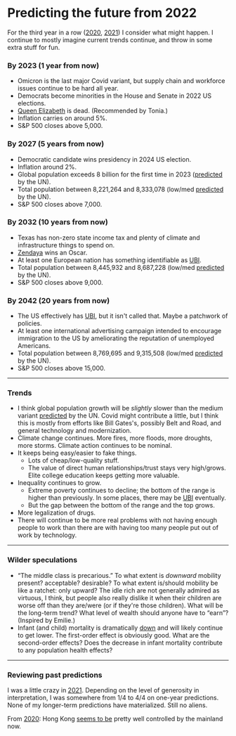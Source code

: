 # Predicting the future from 2022

For the third year in a row ([2020][], [2021][]) I consider what might
happen. I continue to mostly imagine current trends continue, and
throw in some extra stuff for fun.

[2020]: /20200112-predicting_the_future_from_2020/ "Predicting the Future from 2020"
[2021]: /20210102-predicting_the_future_from_2021/ "Predicting the future from 2021"


### By 2023 (1 year from now)

 * Omicron is the last major Covid variant, but supply chain and
   workforce issues continue to be hard all year.
 * Democrats become minorities in the House and Senate in 2022 US elections.
 * [Queen Elizabeth][] is dead. (Recommended by Tonia.)
 * Inflation carries on around 5%.
 * S&P 500 closes above 5,000.

[Queen Elizabeth]: https://en.wikipedia.org/wiki/Elizabeth_II "Wikipedia: Elizabeth II"


### By 2027 (5 years from now)

 * Democratic candidate wins presidency in 2024 US election.
 * Inflation around 2%.
 * Global population exceeds 8 billion for the first time in 2023
   ([predicted][] by the UN).
 * Total population between 8,221,264 and 8,333,078 (low/med
   [predicted][] by the UN).
 * S&P 500 closes above 7,000.

[predicted]: https://population.un.org/wpp/Download/Standard/Population/ "Total Population - Both Sexes (XLSX, 2.4 MB)"


### By 2032 (10 years from now)

 * Texas has non-zero state income tax and plenty of climate and
   infrastructure things to spend on.
 * [Zendaya][] wins an Oscar.
 * At least one European nation has something identifiable as [UBI][].
 * Total population between 8,445,932 and 8,687,228 (low/med
   [predicted][] by the UN).
 * S&P 500 closes above 9,000.

[Zendaya]: https://en.wikipedia.org/wiki/Zendaya "Wikipedia: Zendaya"
[UBI]: https://en.wikipedia.org/wiki/Universal_basic_income "Wikipedia: Universal Basic Income"


### By 2042 (20 years from now)

 * The US effectively has [UBI][], but it isn't called that. Maybe a
   patchwork of policies.
 * At least one international advertising campaign intended to
   encourage immigration to the US by ameliorating the reputation of
   unemployed Americans.
 * Total population between 8,769,695 and 9,315,508 (low/med
   [predicted][] by the UN).
 * S&P 500 closes above 15,000.


---

### Trends

 * I think global population growth will be _slightly_ slower than the
   medium variant [predicted][] by the UN. Covid might contribute a
   little, but I think this is mostly from efforts like Bill Gates's,
   possibly Belt and Road, and general technology and modernization.
 * Climate change continues. More fires, more floods, more droughts,
   more storms. Climate action continues to be nominal.
 * It keeps being easy/easier to fake things.
     * Lots of cheap/low-quality stuff.
     * The value of direct human relationships/trust stays very
       high/grows. Elite college education keeps getting more
       valuable.
 * Inequality continues to grow.
     * Extreme poverty continues to decline; the bottom of the range
       is higher than previously. In some places, there may be [UBI][]
       eventually.
     * But the gap between the bottom of the range and the top grows.
 * More legalization of drugs.
 * There will continue to be more real problems with not having enough
   people to work than there are with having too many people put out
   of work by technology.


---

### Wilder speculations

 * “The middle class is precarious.” To what extent is _downward_
   mobility present? acceptable? desirable? To what extent is/should
   mobility be like a ratchet: only upward? The idle rich are not
   generally admired as virtuous, I think, but people also really
   dislike it when their children are worse off than they are/were (or
   if they're those children). What will be the long-term trend? What
   level of wealth should anyone have to “earn”? (Inspired by Emilie.)
 * Infant (and child) mortality is dramatically [down][] and will
   likely continue to get lower. The first-order effect is obviously
   good. What are the second-order effects? Does the decrease in
   infant mortality contribute to any population health effects?

[down]: /20200806-life_expectancy_is_historically_misleading/ "Life expectancy is historically misleading"


---

### Reviewing past predictions

I was a little crazy in [2021][]. Depending on the level of generosity
in interpretation, I was somewhere from 1/4 to 4/4 on one-year
predictions. None of my longer-term predictions have materialized.
Still no aliens.

From [2020][]: Hong Kong [seems to be][] pretty well controlled by the
mainland now.

[seems to be]: https://www.ksl.com/article/50319384/how-democracy-was-dismantled-in-hong-kong-in-2021 "How democracy was dismantled in Hong Kong in 2021"
